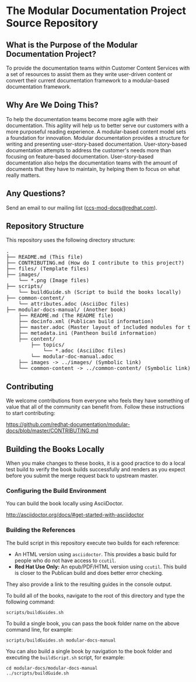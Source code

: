 # The Modular Documentation Project Source Repository

## What is the Purpose of the Modular Documentation Project?

To provide the documentation teams within Customer Content Services with a set of resources to assist them as they write user-driven content or convert their current documentation framework to a modular-based documentation framework.

## Why Are We Doing This?

To help the documentation teams become more agile with their documentation.
This agility will help us to better serve our customers with a more purposeful reading experience.
A modular-based content model sets a foundation for innovation.
Modular documentation provides a structure for writing and presenting user-story-based documentation.
User-story-based documentation attempts to address the customer's needs more than focusing on feature-based documentation.  User-story-based documentation also helps the documentation teams with the amount of documents that they have to maintain, by helping them to focus on what really matters.

## Any Questions?

Send an email to our mailing list (ccs-mod-docs@redhat.com).

## Repository Structure

This repository uses the following directory structure:

<pre>
.
├── README.md (This file)
├── CONTRIBUTING.md (How do I contribute to this project?)
├── files/ (Template files)
├── images/
    └── *.png (Image files)
├── scripts/
    └── buildGuide.sh (Script to build the books locally)
├── common-content/
    └── attributes.adoc (AsciiDoc files)
├── modular-docs-manual/ (Another book)
    ├── README.md (The README file)
    ├── docinfo.xml (Publican build information)
    ├── master.adoc (Master layout of included modules for the book)
    ├── metadata.ini (Pantheon build information)
    ├── content/
        ├── topics/
            └── *.adoc (AsciiDoc files)
        └── modular-doc-manual.adoc
    ├── images -> ../images/ (Symbolic link)
    └── common-content -> ../common-content/ (Symbolic link)
</pre>

## Contributing

We welcome contributions from everyone who feels they have something of value that all of the community can benefit from. Follow these instructions to start contributing:

https://github.com/redhat-documentation/modular-docs/blob/master/CONTRIBUTING.md

## Building the Books Locally

When you make changes to these books, it is a good practice to do a local test build to verify the book builds successfully and renders as you expect before you submit the merge request back to upstream master.

### Configuring the Build Environment

You can build the book locally using AsciiDoctor.

http://asciidoctor.org/docs/#get-started-with-asciidoctor

### Building the References

The build script in this repository execute two builds for each reference:

* An HTML version using `asciidoctor`. This provides a basic build for people who do not have access to `ccutil`.
* **Red Hat Use Only:** An epub/PDF/HTML version using `ccutil`. This build is closer to the Publican build and does better error checking.

They also provide a link to the resulting guides in the console output.

To build all of the books, navigate to the root of this directory and type the following command:

    scripts/buildGuides.sh


To build a single book, you can pass the book folder name on the above command line, for example:

    scripts/buildGuides.sh modular-docs-manual

You can also build a single book by navigation to the book folder and executing the `buildScript.sh` script, for example:

    cd modular-docs/modular-docs-manual
    ../scripts/buildGuide.sh
